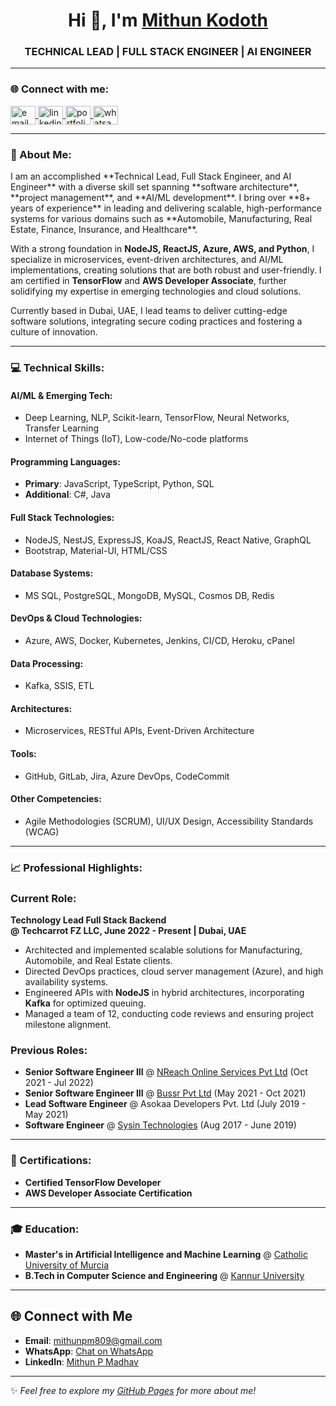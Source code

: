 <h1 align="center">Hi 👋, I'm <a href="https://mithunmadhavan.github.io" target="blank">Mithun Kodoth</a></h1>
<h3 align="center">TECHNICAL LEAD | FULL STACK ENGINEER | AI ENGINEER</h3>

---

<h3 align="left">🌐 Connect with me:</h3>
<p align="left"> 
  <a href="mailto:mithunpm809@gmail.com" target="blank"> 
    <img align="center" src="https://img.icons8.com/ios-glyphs/30/ffffff/email.png" alt="email" height="30" width="40" /> 
  </a> 
  <a href="https://ae.linkedin.com/in/mithun-p-madhav" target="blank"> 
    <img align="center" src="https://img.icons8.com/ios-glyphs/30/0a66c2/linkedin.png" alt="linkedin" height="30" width="40" /> 
  </a> 
  <a href="https://mithunmadhavan.github.io" target="blank"> 
    <img align="center" src="https://img.icons8.com/ios/50/ffffff/domain.png" alt="portfolio" height="30" width="40" /> 
  </a> 
  <a href="https://wa.me/971507717522" target="blank"> 
    <img align="center" src="https://img.icons8.com/ios-glyphs/30/25D366/whatsapp.png" alt="whatsapp" height="30" width="40" /> 
  </a> 
</p>

---

<h3 align="left">👋 About Me:</h3>
<p align="left">
I am an accomplished **Technical Lead, Full Stack Engineer, and AI Engineer** with a diverse skill set spanning **software architecture**, **project management**, and **AI/ML development**. I bring over **8+ years of experience** in leading and delivering scalable, high-performance systems for various domains such as **Automobile, Manufacturing, Real Estate, Finance, Insurance, and Healthcare**. 

With a strong foundation in **NodeJS, ReactJS, Azure, AWS, and Python**, I specialize in microservices, event-driven architectures, and AI/ML implementations, creating solutions that are both robust and user-friendly. I am certified in **TensorFlow** and **AWS Developer Associate**, further solidifying my expertise in emerging technologies and cloud solutions.

Currently based in Dubai, UAE, I lead teams to deliver cutting-edge software solutions, integrating secure coding practices and fostering a culture of innovation.
</p>

---

<h3 align="left">💻 Technical Skills:</h3>

#### **AI/ML & Emerging Tech**:
- Deep Learning, NLP, Scikit-learn, TensorFlow, Neural Networks, Transfer Learning
- Internet of Things (IoT), Low-code/No-code platforms

#### **Programming Languages**:
- **Primary**: JavaScript, TypeScript, Python, SQL
- **Additional**: C#, Java

#### **Full Stack Technologies**:
- NodeJS, NestJS, ExpressJS, KoaJS, ReactJS, React Native, GraphQL
- Bootstrap, Material-UI, HTML/CSS

#### **Database Systems**:
- MS SQL, PostgreSQL, MongoDB, MySQL, Cosmos DB, Redis

#### **DevOps & Cloud Technologies**:
- Azure, AWS, Docker, Kubernetes, Jenkins, CI/CD, Heroku, cPanel

#### **Data Processing**:
- Kafka, SSIS, ETL

#### **Architectures**:
- Microservices, RESTful APIs, Event-Driven Architecture

#### **Tools**:
- GitHub, GitLab, Jira, Azure DevOps, CodeCommit

#### **Other Competencies**:
- Agile Methodologies (SCRUM), UI/UX Design, Accessibility Standards (WCAG)

---

<h3 align="left">📈 Professional Highlights:</h3>

### Current Role:
**Technology Lead Full Stack Backend**  
**@ Techcarrot FZ LLC, June 2022 - Present | Dubai, UAE**  
- Architected and implemented scalable solutions for Manufacturing, Automobile, and Real Estate clients.
- Directed DevOps practices, cloud server management (Azure), and high availability systems.
- Engineered APIs with **NodeJS** in hybrid architectures, incorporating **Kafka** for optimized queuing.
- Managed a team of 12, conducting code reviews and ensuring project milestone alignment.

### Previous Roles:
- **Senior Software Engineer III** @ [NReach Online Services Pvt Ltd](https://www.xoxoday.com/) (Oct 2021 - Jul 2022)
- **Senior Software Engineer III** @ [Bussr Pvt Ltd](https://www.bussr.com/) (May 2021 - Oct 2021)
- **Lead Software Engineer** @ Asokaa Developers Pvt. Ltd (July 2019 - May 2021)
- **Software Engineer** @ [Sysin Technologies](https://sysin.in/) (Aug 2017 - June 2019)

---

### 📜 Certifications:
- **Certified TensorFlow Developer**  
- **AWS Developer Associate Certification**  

---

### 🎓 Education:
-  **Master's in Artificial Intelligence and Machine Learning**  @ [Catholic University of Murcia](https://www.ucam.edu/)
-  **B.Tech in Computer Science and Engineering** @ [Kannur University](https://www.kannuruniversity.ac.in/en/)

---

## 🌐 Connect with Me  

- **Email**: [mithunpm809@gmail.com](mailto:mithunpm809@gmail.com)  
- **WhatsApp**: [Chat on WhatsApp](https://wa.me/971507717522)  
- **LinkedIn**: [Mithun P Madhav](https://ae.linkedin.com/in/mithun-p-madhav)  

---
✨ _Feel free to explore my [GitHub Pages](https://mithunmadhavan.github.io/) for more about me!_
